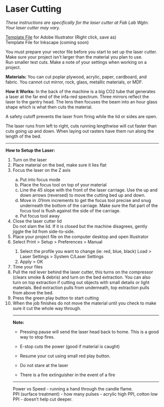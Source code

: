 # Laser Cutting
*These instructions are specifically for the laser cutter at Fab Lab Wgtn.  Your laser cutter may vary.*

[Template File](http://www.fablabwgtn.co.nz/sites/default/files/downloads/Large%20Laser%20template.ait) for Adobe Illustrator (Right click, save as) <br>
Template File for Inkscape (coming soon)

You must prepare your vector file before you start to set up the laser cutter.
Make sure your project isn't larger than the material you plan to use.  
Run smaller test cuts.
Make a note of your settings when working on a project.

**Materials:**
You can cut poplar plywood, acrylic, paper, cardboard, and fabric.
You cannot cut mirror, rock, glass, metallic materials, or MDF.

**How it Works:**
In the back of the machine is a big CO2 tube that generates a laser at the far end of the infa-red spectrum.  Three mirrors reflect the laser to the gantry head.  The lens then focuses the beam into an hour glass shape which is what then cuts the material. 

A safety cutoff prevents the laser from firing while the lid or sides are open.

The laser runs from left to right, cuts running lengthwise will cut faster than cuts going up and down.  When laying out rasters have them run along the length of the bed. 

---



**How to Setup the Laser:**
<ol>
<li>Turn on the laser</li>
<li>Place material on the bed, make sure it lies flat</li>
<li>Focus the laser on the Z axis</li>
<ol type="a">
       <li>Put into focus mode</li>
       <li>Place the focus tool on top of your material</li>
       <li>Line the 45 slope with the front of the laser carriage.  Use the up and down arrows (reversed) to move the cutting bed up and down.</li>
       <li>Move in .01mm increments to get the focus tool precise and snug underneath the bottom of the carriage.  Make sure the flat part of the focus tool is flush against the side of the carriage.</li>
       <li>Put focus tool away</li>
       </ol>
<li>Close the laser cutter lid<br>
Do not slam the lid.  If it is closed but the machine disagrees, gently jiggle the lid from side-to-side.</li>
<li>Place your project file on the computer desktop and open Illustrator</li>
<li>Select Print > Setup > Preferences > Manual</li>
<ol>
    <li>Select the profile you want to change (ie: red, blue, black) Load > Laser Settings > System C/Laser Settings</li>
    <li>Apply > OK</li>
</ol>
    
<li>Time your files</li>
<li>Pull the red lever behind the laser cutter, this turns on the compressor (clears smoke & debris) and turn on the bed extraction.  You can also turn on top extraction if cutting out objects with small details or light materials.  Bed extraction pulls from underneath, top extraction pulls from above the bed.</li>
<li>Press the green play button to start cutting</li>

<li>When the job finishes do not move the material until you check to make sure it cut the whole way through.</li>


---
**Note:**

* Pressing pause will send the laser head back to home.  This is a good way to stop fires.
* E-stop cuts the power (good if material is caught)
* Resume your cut using small red play button.

* Do not stare at the laser

* There is a fire extinguisher in the event of a fire

---


Power vs Speed - running a hand through the candle flame.  
  PPI (surface treatment) - how many pulses - acrylic high PPI, cotton low PPI  - doesn’t help cut deeper.




 
